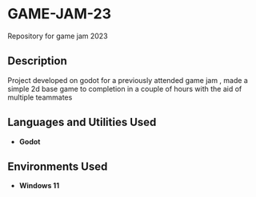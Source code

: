 # GAME-JAM-23
Repository for game jam 2023


<h2>Description</h2>
Project developed on godot for a previously attended game jam , made a simple 2d base game to completion in a couple of hours with the aid of multiple teammates 
<br />


<h2>Languages and Utilities Used</h2>

- <b>Godot</b> 


<h2>Environments Used </h2>

- <b>Windows 11</b> 




